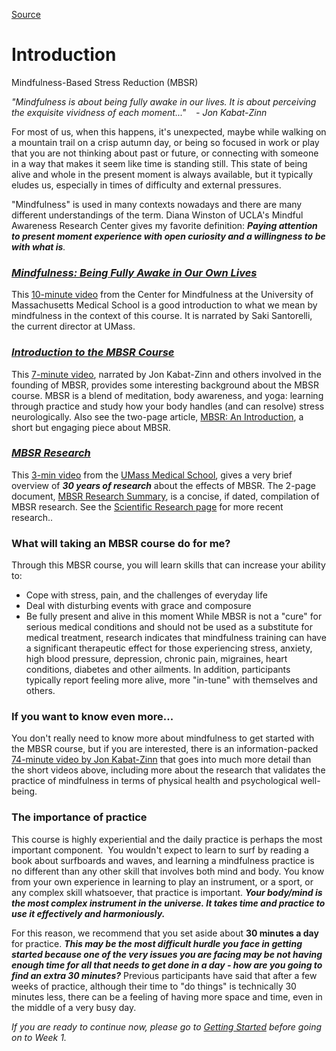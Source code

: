 
[Source](http://palousemindfulness.com/selfguidedMBSR_week0.html "Permalink to MBSR Introduction")

# Introduction

Mindfulness-Based Stress Reduction (MBSR)

_"Mindfulness is about being fully awake in our lives. It is about perceiving the exquisite vividness of each moment..."&nbsp;&nbsp;&nbsp;&nbsp;\- Jon Kabat-Zinn_

For most of us, when this happens, it's unexpected, maybe while walking on a mountain trail on a crisp autumn day, or being so focused in work or play that you are not thinking about past or future, or connecting with someone in a way that makes it seem like time is standing still. This state of being alive and whole in the present moment is always available, but it typically eludes us, especially in times of difficulty and external pressures.

"Mindfulness" is used in many contexts nowadays and there are many different understandings of the term. Diana Winston of UCLA's Mindful Awareness Research Center gives my favorite definition: **_Paying attention to present moment experience with open curiosity and a willingness to be with what is_**_._

### [_Mindfulness: Being Fully Awake in Our Own Lives_][39]
This [10-minute video][39] from the Center for Mindfulness at the University of Massachusetts Medical School is a good introduction to what we mean by mindfulness in the context of this course. It is narrated by Saki Santorelli, the current director at UMass.  
  
### [ _Introduction to the MBSR Course_ ][41]
This [7-minute video][41], narrated by Jon Kabat-Zinn and others involved in the founding of MBSR, provides some interesting background about the MBSR course. MBSR is a blend of meditation, body awareness, and yoga: learning through practice and study how your body handles (and can resolve) stress neurologically. Also see the two-page article, [MBSR: An Introduction][42], a short but engaging piece about MBSR.   
  
### [ _MBSR Research_][43]  
 This [3-min video][43] from the [UMass Medical School][45], gives a very brief overview of _**30 years of research**_ about the effects of MBSR. The 2-page document, [MBSR Research Summary][46], is a concise, if dated, compilation of MBSR research. See the [Scientific Research page][47] for more recent research..  

### What will taking an MBSR course do for me?  
Through this MBSR course, you will learn skills that can increase your ability to:  

* Cope with stress, pain, and the challenges of everyday life
* Deal with disturbing events with grace and composure
* Be fully present and alive in this moment
While MBSR is not a "cure" for serious medical conditions and should not be used as a substitute for medical treatment, research indicates that mindfulness training can have a significant therapeutic effect for those experiencing stress, anxiety, high blood pressure, depression, chronic pain, migraines, heart conditions, diabetes and other ailments. In addition, participants typically report feeling more alive, more "in-tune" with themselves and others.

### If you want to know even more...  
You don't really need to know more about mindfulness to get started with the MBSR course, but if you are interested, there is an information-packed [74-minute video by Jon Kabat-Zinn][48] that goes into much more detail than the short videos above, including more about the research that validates the practice of mindfulness in terms of physical health and psychological well-being.

### The importance of practice  
This course is highly experiential and the daily practice is perhaps the most important component.&nbsp; You wouldn't expect to learn to surf by reading a book about surfboards and waves, and learning a mindfulness practice is no different than any other skill that involves both mind and body. You know from your own experience in learning to play an instrument, or a sport, or any complex skill whatsoever, that practice is important. _**Your body/mind is the most complex instrument in the universe. It takes time and practice to use it effectively and harmoniously.**_

For this reason, we recommend that you set aside about **30 minutes a day** for practice. _**This may be the most difficult hurdle you face in getting started because one of the very issues you are facing may be not having enough time for all that needs to get done in a day - how are you going to find an extra 30 minutes?**_ Previous participants have said that after a few weeks of practice, although their time to "do things" is technically 30 minutes less, there can be a feeling of having more space and time, even in the middle of a very busy day.

_*If you are ready to continue now, please go to [Getting Started][15] before going on to Week 1.*_

[1]: http://palousemindfulness.com/art/docbox-translate-flip.jpg
[2]: http://palousemindfulness.com/art/clouds1_middle_570x22.jpg
[3]: http://palousemindfulness.com/art/logo-youtube_22.gif
[4]: http://palousemindfulness.com/art/logo-facebook_22.gif
[5]: http://palousemindfulness.com/art/clouds2_title_950x115.jpg
[6]: index.html
[7]: testimonials/index.html
[8]: graduates.html
[9]: resources.html
[10]: contact.html
[11]: quotes.html
[12]: whats-new.html
[13]: selfguidedMBSR_ataglance.md
[14]: selfguidedMBSR_week0.md
[15]: selfguidedMBSR_gettingstarted.md
[16]: selfguidedMBSR_manual.md
[17]: selfguidedMBSR_week1.md
[18]: selfguidedMBSR_week2.md
[19]: selfguidedMBSR_week3.md
[20]: selfguidedMBSR_week4.md
[21]: selfguidedMBSR_week5.md
[22]: selfguidedMBSR_week5b.md
[23]: selfguidedMBSR_week6.md
[24]: selfguidedMBSR_week7.md
[25]: selfguidedMBSR_week8.md
[26]: selfguidedMBSR_certificate.html
[27]: guidedmeditations.html
[28]: meditations/bodyscan.html
[29]: meditations/sittingmeditation.html
[30]: meditations/yoga1.html
[31]: meditations/yoga2.html
[32]: meditations/soften-soothe-allow.html
[33]: meditations/RAIN.html
[34]: meditations/mountain.html
[35]: meditations/lake.html
[36]: meditations/lovingkindness.html
[37]: meditations/silent30min.html
[38]: http://palousemindfulness.com/art/whatsnew-10min-Mindfulness_70.jpg
[39]: https://www.youtube.com/watch?v=mBSO41ZimNs&amp;index=1&amp;list=PLbiVpU59JkVaWH5kKrkSCIkg0vKLr1p9f
[40]: http://palousemindfulness.com/art/7min-Intro_70.jpg
[41]: https://www.youtube.com/watch?v=0TA7P-iCCcY&amp;list=PLbiVpU59JkVaWH5kKrkSCIkg0vKLr1p9f&amp;index=2
[42]: docs/MBSRintro-lewis.pdf
[43]: https://www.youtube.com/watch?v=PGNHn-G0Zz8&amp;list=PLbiVpU59JkVaWH5kKrkSCIkg0vKLr1p9f&amp;index=3
[44]: http://palousemindfulness.com/art/3min-MBSR-Research_70.jpg
[45]: http://umassmed.edu/cfm/Research/MBSR-Research/
[46]: docs/research_summary.pdf
[47]: resources_research.html
[48]: https://www.youtube.com/watch?v=7kblkFJmriM&amp;list=PLbiVpU59JkVaWH5kKrkSCIkg0vKLr1p9f&amp;index=4
[49]: http://palousemindfulness.com/art/bigstock-autumntrail_170.jpg
[50]: quotes.html#selfguidedMBSR_week0 "more quotes"
